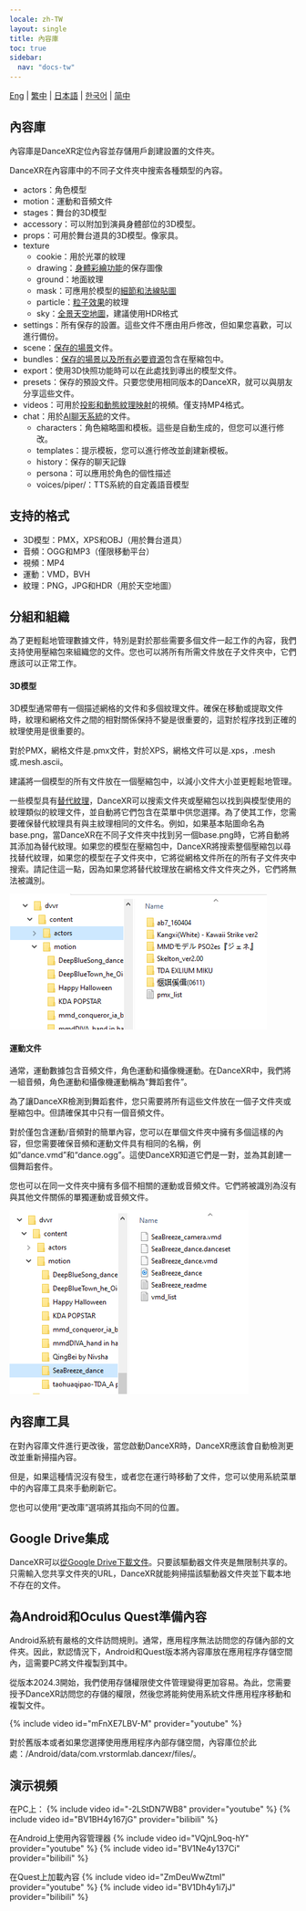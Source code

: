 ```yaml
---
locale: zh-TW
layout: single
title: 內容庫
toc: true
sidebar:
  nav: "docs-tw"
---
```

[Eng](/dancexr/preparecontent) | [繁中](/tw/dancexr/preparecontent) | [日本語](/jp/dancexr/preparecontent) | [한국어](/kr/dancexr/preparecontent) | [简中](/zh/dancexr/preparecontent)

## 內容庫

內容庫是DanceXR定位內容並存儲用戶創建設置的文件夾。

DanceXR在內容庫中的不同子文件夾中搜索各種類型的內容。

* actors：角色模型
* motion：運動和音頻文件
* stages：舞台的3D模型
* accessory：可以附加到演員身體部位的3D模型。
* props：可用於舞台道具的3D模型。像家具。
* texture
  * cookie：用於光罩的紋理
  * drawing：[身體彩繪功能](features/outfit_body_paint.md)的保存圖像
  * ground：地面紋理
  * mask：可應用於模型的[細節和法線貼圖](features/custom_detail_map.md)
  * particle：[粒子效果](features/particles.md)的紋理
  * sky：[全景天空地圖](features/skymap.md)，建議使用HDR格式
* settings：所有保存的設置。這些文件不應由用戶修改，但如果您喜歡，可以進行備份。
* scene：[保存的場景](features/save_scene.md)文件。
* bundles：[保存的場景以及所有必要資源](features/scene_bundle.md)包含在壓縮包中。
* export：使用3D快照功能時可以在此處找到導出的模型文件。
* presets：保存的預設文件。只要您使用相同版本的DanceXR，就可以與朋友分享這些文件。
* videos：可用於[投影和動態紋理映射](features/video_playback.md)的視頻。僅支持MP4格式。
* chat：用於[AI聊天系統](ai_chat.md)的文件。
  * characters：角色縮略圖和模板。這些是自動生成的，但您可以進行修改。
  * templates：提示模板，您可以進行修改並創建新模板。
  * history：保存的聊天記錄
  * persona：可以應用於角色的個性描述
  * voices/piper/：TTS系統的自定義語音模型

## 支持的格式

* 3D模型：PMX，XPS和OBJ（用於舞台道具）
* 音頻：OGG和MP3（僅限移動平台）
* 視頻：MP4
* 運動：VMD，BVH
* 紋理：PNG，JPG和HDR（用於天空地圖）

## 分組和組織

為了更輕鬆地管理數據文件，特別是對於那些需要多個文件一起工作的內容，我們支持使用壓縮包來組織您的文件。您也可以將所有所需文件放在子文件夾中，它們應該可以正常工作。

#### 3D模型

3D模型通常帶有一個描述網格的文件和多個紋理文件。確保在移動或提取文件時，紋理和網格文件之間的相對關係保持不變是很重要的，這對於程序找到正確的紋理使用是很重要的。

對於PMX，網格文件是.pmx文件，對於XPS，網格文件可以是.xps，.mesh或.mesh.ascii。

建議將一個模型的所有文件放在一個壓縮包中，以減小文件大小並更輕鬆地管理。

一些模型具有[替代紋理](features/alternative_textures.md)，DanceXR可以搜索文件夾或壓縮包以找到與模型使用的紋理類似的紋理文件，並自動將它們包含在菜單中供您選擇。為了使其工作，您需要確保替代紋理具有與主紋理相同的文件名。例如，如果基本貼圖命名為base.png，當DanceXR在不同子文件夾中找到另一個base.png時，它將自動將其添加為替代紋理。如果您的模型在壓縮包中，DanceXR將搜索整個壓縮包以尋找替代紋理，如果您的模型在子文件夾中，它將從網格文件所在的所有子文件夾中搜索。請記住這一點，因為如果您將替代紋理放在網格文件文件夾之外，它們將無法被識別。

![演員文件夾示例](/images/content_actors.PNG)


#### 運動文件

通常，運動數據包含音頻文件，角色運動和攝像機運動。在DanceXR中，我們將一組音頻，角色運動和攝像機運動稱為“舞蹈套件”。

為了讓DanceXR檢測到舞蹈套件，您只需要將所有這些文件放在一個子文件夾或壓縮包中。但請確保其中只有一個音頻文件。

對於僅包含運動/音頻對的簡單內容，您可以在單個文件夾中擁有多個這樣的內容，但您需要確保音頻和運動文件具有相同的名稱，例如“dance.vmd”和“dance.ogg”。這使DanceXR知道它們是一對，並為其創建一個舞蹈套件。

您也可以在同一文件夾中擁有多個不相關的運動或音頻文件。它們將被識別為沒有與其他文件關係的單獨運動或音頻文件。

![運動文件夾示例](/images/content_motion.PNG)


## 內容庫工具

在對內容庫文件進行更改後，當您啟動DanceXR時，DanceXR應該會自動檢測更改並重新掃描內容。

但是，如果這種情況沒有發生，或者您在運行時移動了文件，您可以使用系統菜單中的內容庫工具來手動刷新它。

您也可以使用“更改庫”選項將其指向不同的位置。


## Google Drive集成
DanceXR可以[從Google Drive下載文件](features/googledrive.md)。只要該驅動器文件夾是無限制共享的。只需輸入您共享文件夾的URL，DanceXR就能夠掃描該驅動器文件夾並下載本地不存在的文件。


## 為Android和Oculus Quest準備內容

Android系統有嚴格的文件訪問規則。通常，應用程序無法訪問您的存儲內部的文件夾。因此，默認情況下，Android和Quest版本將內容庫放在應用程序存儲空間內，這需要PC將文件複製到其中。

從版本2024.3開始，我們使用存儲權限使文件管理變得更加容易。為此，您需要授予DanceXR訪問您的存儲的權限，然後您將能夠使用系統文件應用程序移動和複製文件。

{% include video id="mFnXE7LBV-M" provider="youtube" %}

對於舊版本或者如果您選擇使用應用程序內部存儲空間，內容庫位於此處：/Android/data/com.vrstormlab.dancexr/files/。


## 演示視頻

在PC上：
{% include video id="-2LStDN7WB8" provider="youtube" %}
{% include video id="BV1BH4y167jG" provider="bilibili" %}

在Android上使用內容管理器
{% include video id="VQjnL9oq-hY" provider="youtube" %}
{% include video id="BV1Ne4y137Ci" provider="bilibili" %}

在Quest上加載內容
{% include video id="ZmDeuWwZtmI" provider="youtube" %}
{% include video id="BV1Dh4y1i7jJ" provider="bilibili" %}